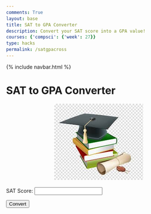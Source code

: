 ```yaml
---
comments: True
layout: base
title: SAT to GPA Converter
description: Convert your SAT score into a GPA value!
courses: {'compsci': {'week': 27}}
type: hacks
permalink: /satgpacross
---
```


{% include navbar.html %}

<style>
    /* Your existing CSS styles */

    /* New styles for SAT to GPA form */
    #satForm {
        margin-top: 20px;
    }

    #satImage {
        display: block;
        margin: 0 auto;
        max-width: 100%;
        height: auto;
        margin-bottom: 20px;
    }
</style>

<h1 id="h1">SAT to GPA Converter</h1>

<div class="container">
    <img id="satImage" src="./images/satgpacross.jpg" alt="SAT GPA Image">
    <form id="satForm" onsubmit="return convertSatToGpa()">
        <p><label>
            SAT Score:
            <input class="userInput" type="number" name="satScore" id="satScore" required>
        </label></p>
        <p>
            <button id="convertButton" type="submit">Convert</button>
        </p>
    </form>
</div>

<script>
    const satToGpaUrl = "http://127.0.0.1:8028/api/sat-to-gpa/";

    function convertSatToGpa() {
        const satScore = parseInt(document.getElementById('satScore').value);

        // Construct the request body
        const requestBody = {
            satScore: satScore
        };

        // Configure the fetch request
        const requestOptions = {
            method: 'POST',
            headers: {
                'Content-Type': 'application/json'
            },
            body: JSON.stringify(requestBody)
        };

        // Send the fetch request to the backend
        fetch(satToGpaUrl, requestOptions)
            .then(response => {
                if (!response.ok) {
                    throw new Error('Network response was not ok');
                }
                return response.json();
            })
            .then(data => {
                // Update the UI with the calculated GPA
                const gpa = data.gpa;
                const h1 = document.getElementById('h1');
                h1.textContent = `GPA: ${gpa}`;
            })
            .catch(error => {
                console.error('There was a problem with your fetch operation:', error);
            });

        // Prevent form submission
        return false;
    }
</script>
